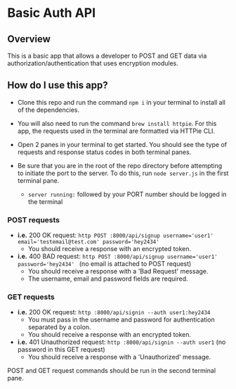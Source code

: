 # Basic Auth API

## Overview

This is a basic app that allows a developer to POST and GET data via authorization/authentication that uses encryption modules.

## How do I use this app?

* Clone this repo and run the command `npm i` in your terminal to install all of the dependencies.

* You will also need to run the command `brew install httpie`. For this app, the requests used in the terminal are formatted via HTTPie CLI.

* Open 2 panes in your terminal to get started. You should see the type of requests and response status codes in both terminal panes.

* Be sure that you are in the root of the repo directory before attempting to initiate the port to the server. To do this, run `node server.js` in the first terminal pane.
  * `server running:` followed by your PORT number should be logged in the terminal

### POST requests
  * **i.e.** 200 OK request: `http POST :8000/api/signup username='user1' email='testemail@test.com' password='hey2434'`
    * You should receive a response with an encrypted token.
  * **i.e.** 400 BAD request: `http POST :8000/api/signup username='user1' password='hey2434'
` (no email is attached to POST request)
    * You should receive a response with a 'Bad Request' message.
    * The username, email and password fields are required.

### GET requests
  * **i.e.** 200 OK request: `http :8000/api/signin --auth user1:hey2434`
    * You must pass in the username and password for authentication separated by a colon.
    * You should receive a response with an encrypted token.
  * **i.e.** 401 Unauthorized request: `http :8000/api/signin --auth user1` (no password in this GET request)
    * You should receive a response with a 'Unauthorized' message.

POST and GET request commands should be run in the second terminal pane.

